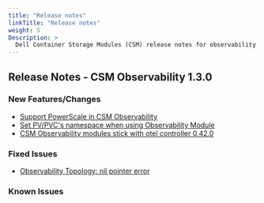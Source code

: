 ```yaml
---
title: "Release notes"
linkTitle: "Release notes"
weight: 5
Description: >
  Dell Container Storage Modules (CSM) release notes for observability
---
```


## Release Notes - CSM Observability 1.3.0

### New Features/Changes
- [Support PowerScale in CSM Observability](https://github.com/dell/csm/issues/452)
- [Set PV/PVC's namespace when using Observability Module](https://github.com/dell/csm/issues/453) 
- [CSM Observability modules stick with otel controller 0.42.0](https://github.com/dell/csm/issues/454)

### Fixed Issues

- [Observability Topology: nil pointer error](https://github.com/dell/csm/issues/430)

### Known Issues